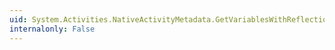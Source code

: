 ```yaml
---
uid: System.Activities.NativeActivityMetadata.GetVariablesWithReflection
internalonly: False
---
```


